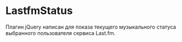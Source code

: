 # LastfmStatus
Плагин jQuery написан для показа текущего музыкального статуса выбранного пользователя сервиса Last.fm.
 

